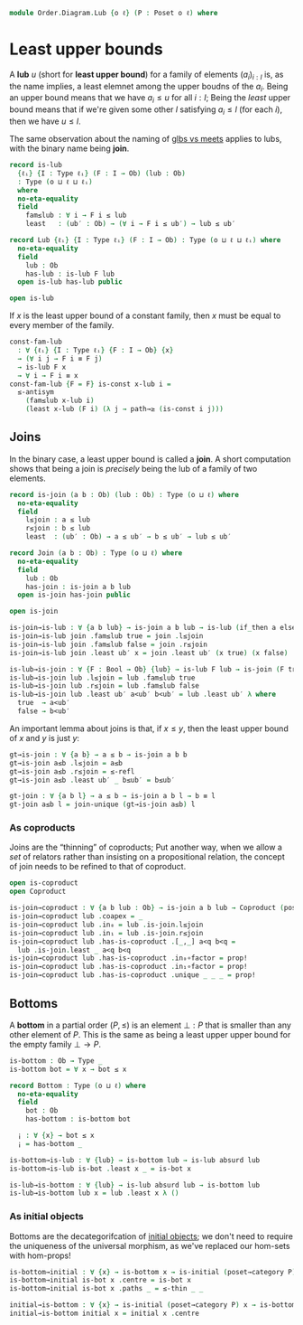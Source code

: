 <!--
```agda
open import Cat.Diagram.Coproduct
open import Cat.Diagram.Initial
open import Cat.Prelude

open import Data.Bool

open import Order.Base
open import Order.Cat

import Order.Reasoning
```
-->

```agda
module Order.Diagram.Lub {o ℓ} (P : Poset o ℓ) where
```

<!--
```agda
open Order.Reasoning P
```
-->

# Least upper bounds

A **lub** $u$ (short for **least upper bound**) for a family of
elements $(a_i)_{i : I}$ is, as the name implies, a least elemnet among
the upper boudns of the $a_i$. Being an upper bound means that we have
$a_i \le u$ for all $i : I$; Being the _least_ upper bound means that
if we're given some other $l$ satisfying $a_i \le l$ (for each $i$),
then we have $u \le l$.

The same observation about the naming of [glbs vs meets] applies to
lubs, with the binary name being **join**.

[glbs vs meets]: Order.Diagram.Glb.html

```agda
record is-lub
  {ℓᵢ} {I : Type ℓᵢ} (F : I → Ob) (lub : Ob)
  : Type (o ⊔ ℓ ⊔ ℓᵢ)
  where
  no-eta-equality
  field
    fam≤lub : ∀ i → F i ≤ lub
    least   : (ub′ : Ob) → (∀ i → F i ≤ ub′) → lub ≤ ub′

record Lub {ℓᵢ} {I : Type ℓᵢ} (F : I → Ob) : Type (o ⊔ ℓ ⊔ ℓᵢ) where
  no-eta-equality
  field
    lub : Ob
    has-lub : is-lub F lub
  open is-lub has-lub public

open is-lub
```

<!--
```agda
private unquoteDecl eqv = declare-record-iso eqv (quote is-lub)

is-lub-is-prop
  : ∀ {ℓᵢ} {I : Type ℓᵢ} {F : I → Ob} {lub : Ob}
  → is-prop (is-lub F lub)
is-lub-is-prop = Iso→is-hlevel 1 eqv (hlevel 1)

instance
  H-Level-is-lub
    : ∀ {ℓᵢ} {I : Type ℓᵢ} {F : I → Ob} {lub : Ob} {n}
    → H-Level (is-lub F lub) (suc n)
  H-Level-is-lub = prop-instance is-lub-is-prop

lub-unique
  : ∀ {ℓᵢ} {I : Type ℓᵢ} {F : I → Ob} {x y}
  → is-lub F x → is-lub F y
  → x ≡ y
lub-unique {x = x} {y = y} lub lub' = ≤-antisym
  (lub .least y (lub' .fam≤lub))
  (lub' .least x (lub .fam≤lub))

Lub-is-prop
  : ∀ {ℓᵢ} {I : Type ℓᵢ} {F : I → Ob}
  → is-prop (Lub F)
Lub-is-prop p q i .Lub.lub =
  lub-unique (Lub.has-lub p) (Lub.has-lub q) i
Lub-is-prop {F = F} p q i .Lub.has-lub =
  is-prop→pathp
    (λ i → is-lub-is-prop {lub = lub-unique (Lub.has-lub p) (Lub.has-lub q) i})
    (Lub.has-lub p) (Lub.has-lub q) i

instance
  H-Level-Lub
    : ∀ {ℓᵢ} {I : Type ℓᵢ} {F : I → Ob} {n}
    → H-Level (Lub F) (suc n)
  H-Level-Lub = prop-instance Lub-is-prop

lift-is-lub
  : ∀ {ℓᵢ ℓᵢ'} {I : Type ℓᵢ} {F : I → Ob} {lub}
  → is-lub F lub → is-lub (F ⊙ Lift.lower {ℓ = ℓᵢ'}) lub
lift-is-lub is .fam≤lub (lift ix) = is .fam≤lub ix
lift-is-lub is .least ub′ le = is .least ub′ (le ⊙ lift)

lift-lub
  : ∀ {ℓᵢ ℓᵢ'} {I : Type ℓᵢ} {F : I → Ob}
  → Lub F → Lub (F ⊙ Lift.lower {ℓ = ℓᵢ'})
lift-lub lub .Lub.lub = Lub.lub lub
lift-lub lub .Lub.has-lub = lift-is-lub (Lub.has-lub lub)

lower-is-lub
  : ∀ {ℓᵢ ℓᵢ'} {I : Type ℓᵢ} {F : I → Ob} {lub}
  → is-lub (F ⊙ Lift.lower {ℓ = ℓᵢ'}) lub → is-lub F lub
lower-is-lub is .fam≤lub ix = is .fam≤lub (lift ix)
lower-is-lub is .least ub′ le = is .least ub′ (le ⊙ Lift.lower)

lower-lub
  : ∀ {ℓᵢ ℓᵢ'} {I : Type ℓᵢ} {F : I → Ob}
  → Lub (F ⊙ Lift.lower {ℓ = ℓᵢ'}) → Lub F
lower-lub lub .Lub.lub = Lub.lub lub
lower-lub lub .Lub.has-lub = lower-is-lub (Lub.has-lub lub)
```
-->

If $x$ is the least upper bound of a constant family, then
$x$ must be equal to every member of the family.

```agda
const-fam-lub
  : ∀ {ℓᵢ} {I : Type ℓᵢ} {F : I → Ob} {x}
  → (∀ i j → F i ≡ F j)
  → is-lub F x
  → ∀ i → F i ≡ x
const-fam-lub {F = F} is-const x-lub i =
  ≤-antisym
    (fam≤lub x-lub i)
    (least x-lub (F i) (λ j → path→≥ (is-const i j)))
```


## Joins

In the binary case, a least upper bound is called a **join**. A short
computation shows that being a join is _precisely_ being the lub of a
family of two elements.

```agda
record is-join (a b : Ob) (lub : Ob) : Type (o ⊔ ℓ) where
  no-eta-equality
  field
    l≤join : a ≤ lub
    r≤join : b ≤ lub
    least  : (ub′ : Ob) → a ≤ ub′ → b ≤ ub′ → lub ≤ ub′

record Join (a b : Ob) : Type (o ⊔ ℓ) where
  no-eta-equality
  field
    lub : Ob
    has-join : is-join a b lub
  open is-join has-join public

open is-join

is-join→is-lub : ∀ {a b lub} → is-join a b lub → is-lub (if_then a else b) lub
is-join→is-lub join .fam≤lub true = join .l≤join
is-join→is-lub join .fam≤lub false = join .r≤join
is-join→is-lub join .least ub′ x = join .least ub′ (x true) (x false)

is-lub→is-join : ∀ {F : Bool → Ob} {lub} → is-lub F lub → is-join (F true) (F false) lub
is-lub→is-join lub .l≤join = lub .fam≤lub true
is-lub→is-join lub .r≤join = lub .fam≤lub false
is-lub→is-join lub .least ub′ a<ub′ b<ub′ = lub .least ub′ λ where
  true  → a<ub′
  false → b<ub′
```

<!--
```
private unquoteDecl eqv′ = declare-record-iso eqv′ (quote is-join)

instance
  H-Level-is-join
    : ∀ {a b lub : Ob} {n}
    → H-Level (is-join a b lub) (suc n)
  H-Level-is-join = prop-instance $ Iso→is-hlevel 1 eqv′ (hlevel 1)

join-unique
  : ∀ {a b x y}
  → is-join a b x → is-join a b y
  → x ≡ y
join-unique {a} {b} {x} {y} p q =
  lub-unique (is-join→is-lub p) (is-join→is-lub q)

Join-is-prop : ∀ {a b} → is-prop (Join a b)
Join-is-prop p q i .Join.lub =
  join-unique (Join.has-join p) (Join.has-join q) i
Join-is-prop {a = a} {b = b} p q i .Join.has-join =
  is-prop→pathp {B = λ i → is-join a b (join-unique (Join.has-join p) (Join.has-join q) i)}
    (λ i → hlevel 1)
    (Join.has-join p) (Join.has-join q) i

instance
  H-Level-Join
    : ∀ {a b} {n}
    → H-Level (Join a b) (suc n)
  H-Level-Join = prop-instance Join-is-prop

Join→Lub : ∀ {a b} → Join a b → Lub (if_then a else b)
Join→Lub join .Lub.lub = Join.lub join
Join→Lub join .Lub.has-lub = is-join→is-lub (Join.has-join join)

Lub→Join : ∀ {a b} → Lub (if_then a else b) → Join a b
Lub→Join lub .Join.lub = Lub.lub lub
Lub→Join lub .Join.has-join = is-lub→is-join (Lub.has-lub lub)

is-join≃is-lub : ∀ {a b lub : Ob} → is-equiv (is-join→is-lub {a} {b} {lub})
is-join≃is-lub = prop-ext! _ is-lub→is-join .snd

Join≃Lub : ∀ {a b} → is-equiv (Join→Lub {a} {b})
Join≃Lub = prop-ext! _ Lub→Join .snd
```
-->

An important lemma about joins is that, if $x \le y$, then the least
upper bound of $x$ and $y$ is just $y$:

```agda
gt→is-join : ∀ {a b} → a ≤ b → is-join a b b
gt→is-join a≤b .l≤join = a≤b
gt→is-join a≤b .r≤join = ≤-refl
gt→is-join a≤b .least ub′ _ b≤ub′ = b≤ub′

gt-join : ∀ {a b l} → a ≤ b → is-join a b l → b ≡ l
gt-join a≤b l = join-unique (gt→is-join a≤b) l
```

### As coproducts

Joins are the “thinning” of coproducts; Put another way, when we allow a
_set_ of relators rather than insisting on a propositional relation, the
concept of join needs to be refined to that of coproduct.

```agda
open is-coproduct
open Coproduct

is-join→coproduct : ∀ {a b lub : Ob} → is-join a b lub → Coproduct (poset→category P) a b
is-join→coproduct lub .coapex = _
is-join→coproduct lub .in₀ = lub .is-join.l≤join
is-join→coproduct lub .in₁ = lub .is-join.r≤join
is-join→coproduct lub .has-is-coproduct .[_,_] a<q b<q =
  lub .is-join.least _ a<q b<q
is-join→coproduct lub .has-is-coproduct .in₀∘factor = prop!
is-join→coproduct lub .has-is-coproduct .in₁∘factor = prop!
is-join→coproduct lub .has-is-coproduct .unique _ _ _ = prop!
```

## Bottoms

A **bottom** in a partial order $(P, \le)$ is an element $\bot : P$
that is smaller than any other element of $P$. This is the same as
being a least upper upper bound for the empty family $\bot \to P$.

```agda
is-bottom : Ob → Type _ 
is-bottom bot = ∀ x → bot ≤ x

record Bottom : Type (o ⊔ ℓ) where
  no-eta-equality
  field
    bot : Ob
    has-bottom : is-bottom bot

  ¡ : ∀ {x} → bot ≤ x
  ¡ = has-bottom _

is-bottom→is-lub : ∀ {lub} → is-bottom lub → is-lub absurd lub
is-bottom→is-lub is-bot .least x _ = is-bot x

is-lub→is-bottom : ∀ {lub} → is-lub absurd lub → is-bottom lub
is-lub→is-bottom lub x = lub .least x λ ()
```

<!--
```agda
is-bottom-is-prop : ∀ x → is-prop (is-bottom x)
is-bottom-is-prop _ = hlevel 1

bottom-unique : ∀ {x y} → is-bottom x → is-bottom y → x ≡ y
bottom-unique p q = ≤-antisym (p _) (q _)

Bottom-is-prop : is-prop Bottom
Bottom-is-prop p q i .Bottom.bot =
  bottom-unique (Bottom.has-bottom p) (Bottom.has-bottom q) i
Bottom-is-prop p q i .Bottom.has-bottom =
  is-prop→pathp
    (λ i → is-bottom-is-prop (bottom-unique (Bottom.has-bottom p) (Bottom.has-bottom q) i))
    (Bottom.has-bottom p) (Bottom.has-bottom q) i

instance
  H-Level-Bottom
    : ∀ {n}
    → H-Level Bottom (suc n)
  H-Level-Bottom = prop-instance Bottom-is-prop

Bottom→Lub : Bottom → Lub absurd
Bottom→Lub bottom .Lub.lub = Bottom.bot bottom
Bottom→Lub bottom .Lub.has-lub = is-bottom→is-lub (Bottom.has-bottom bottom)

Lub→Bottom : Lub absurd → Bottom
Lub→Bottom lub .Bottom.bot = Lub.lub lub
Lub→Bottom lub .Bottom.has-bottom = is-lub→is-bottom (Lub.has-lub lub)

is-bottom≃is-lub : ∀ {lub} → is-equiv (is-bottom→is-lub {lub})
is-bottom≃is-lub = prop-ext! _ is-lub→is-bottom .snd

Bottom≃Lub : is-equiv Bottom→Lub
Bottom≃Lub = prop-ext! _ Lub→Bottom .snd
```
-->

### As initial objects

Bottoms are the decategorifcation of [initial objects]; we don't need to
require the uniqueness of the universal morphism, as we've replaced our
hom-sets with hom-props!

[initial objects]: Cat.Diagram.Initial.html

```agda
is-bottom→initial : ∀ {x} → is-bottom x → is-initial (poset→category P) x
is-bottom→initial is-bot x .centre = is-bot x
is-bottom→initial is-bot x .paths _ = ≤-thin _ _

initial→is-bottom : ∀ {x} → is-initial (poset→category P) x → is-bottom x
initial→is-bottom initial x = initial x .centre
```
